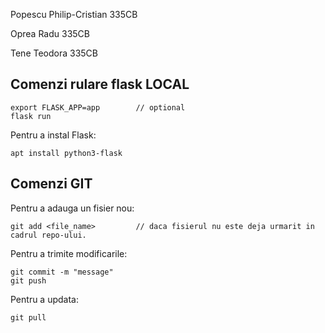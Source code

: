 Popescu Philip-Cristian 335CB

Oprea Radu 335CB

Tene Teodora 335CB

<h2>Comenzi rulare flask LOCAL</h2>

    export FLASK_APP=app        // optional
    flask run

Pentru a instal Flask:
    
    apt install python3-flask

<h2>Comenzi GIT</h2>

Pentru a adauga un fisier nou:

    git add <file_name>         // daca fisierul nu este deja urmarit in cadrul repo-ului.

Pentru a trimite modificarile:

    git commit -m "message"
    git push

Pentru a updata:
    
    git pull


